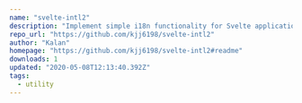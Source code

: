 ```yaml
---
name: "svelte-intl2"
description: "Implement simple i18n functionality for Svelte applications."
repo_url: "https://github.com/kjj6198/svelte-intl2"
author: "Kalan"
homepage: "https://github.com/kjj6198/svelte-intl2#readme"
downloads: 1
updated: "2020-05-08T12:13:40.392Z"
tags: 
  - utility
---
```

